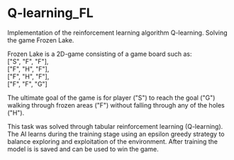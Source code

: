 # Q-learning_FL
Implementation of the reinforcement learning algorithm Q-learning. Solving the game Frozen Lake.


Frozen Lake is a 2D-game consisting of a game board such as: 
<br />
["S", "F", "F"],
<br />
["F", "H", "F"],
<br />
["F", "H", "F"],
<br />
["F", "F", "G"]

The ultimate goal of the game is for player ("S") to reach the goal ("G") walking through frozen areas ("F") without
falling through any of the holes ("H"). 

This task was solved through tabular reinforcement learning (Q-learning). The AI learns during the training stage using
an epsilon greedy strategy to balance exploring and exploitation of the environment. After training the model is is saved and
can be used to win the game. 
